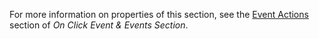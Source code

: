 
For more information on properties of this section, see the [Event Actions](/refguide/on-click-event/#actions) section of *On Click Event & Events Section*. 
